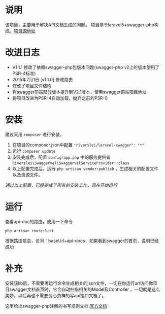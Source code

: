 # 说明
该项目，主要用于解决API文档生成的问题。
项目基于laravel5+swagger-php构成。[项目源地址](https://github.com/slampenny/Swaggervel)

# 改进日志
* V1.1.1 修改了依赖swagger-php包版本问题(swagger-php v2上的版本使用了PSR-4标准)
* 2015年7月1日 [v1.1.0] 修改路由
* 修改了项目文件结构
* 将swagger前端部分版本提升到V2.1版本，使用swagger前端[项目地址](https://github.com/helei112g/swagger-ui)
* 将项目改进为PSR-4自动加载，抛弃之前的PSR-0

# 安装
建议采用 `composer` 进行安装，
 1. 在项目的composer.json中配置 `"riverslei/laravel-swagger": "*"`
 2. 运行 `composer update` 
 3. 安装完成后，配置 `config/app.php` 中的服务提供者 `Riverslei\Swaggervel\SwaggervelServiceProvider::class`
 4. 以上配置完成后，运行 `php artisan vendor:publish` ，生成相关的配置文件以及资源文件。

*通过以上配置，已经完成了所有的安装工作，现在开始运行*

# 运行
查看api-doc的路由，使用一下命令
```artisan
php artisan route:list
```
根据路由信息，访问：baseUrl+api-docs，如果看到swagger的首页，说明已经成功

# 补充
安装该lib后，不需要再运行命令生成相关的json文件，一切在你运行url访问你项目swagger文档首页时，它会自动扫描相关的Model及Controller
，一切就是这么美妙，以后再也不需要劳心费神的写api接口文档了。

这里给出swagger-php注解的书写规则文档:[官方文档](http://zircote.com/swagger-php/annotations.html)
